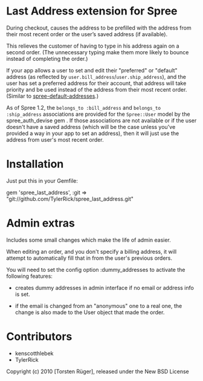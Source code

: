 Last Address extension for Spree
================================

During checkout, causes the address to be prefilled with the address from their most recent order or
the user’s saved address (if available).

This relieves the customer of having to type in his address again on a second order. (The
unnecessary typing make them more likely to bounce instead of completing the order.)

If your app allows a user to set and edit their "preferred" or "default" address (as reflected by
`user.bill_address`/`user.ship_address`), and the user has set a preferred address for their
account, that address will take priority and be used instead of the address from their most recent
order. (Similar to [spree-default-addresses](https://github.com/swistak/spree-default-addresses).)

As of Spree 1.2, the `belongs_to :bill_address` and `belongs_to :ship_address` associations are
provided for the `Spree::User` model by the spree_auth_devise gem .  If those associations are not
available or if the user doesn't have a saved address (which will be the case unless you've provided
a way in your app to set an address), then it will just use the address from user's most recent
order.

Installation
=============

Just put this in your Gemfile:

gem 'spree_last_address', :git => "git://github.com/TylerRick/spree_last_address.git"

Admin extras
============

Includes some small changes which make the life of admin easier.

When editing an order, and you don't specify a billing address, it will attempt to automatically fill that in from the user's previous orders.

You will need to set the config option :dummy_addresses to activate the following features:

- creates dummy addresses in admin interface if no email or address info is set. 

- if the email is changed from an "anonymous" one to a real one, the change is also made to the User object that made the order.

Contributors
============

* kenscotthlebek
* TylerRick

Copyright (c) 2010 [Torsten Rüger], released under the New BSD License
